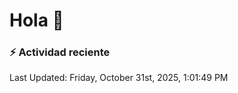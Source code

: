 # Hola 👋 

### :zap: Actividad reciente

<!--RECENT_ACTIVITY:start-->
<!--RECENT_ACTIVITY:end-->


<!--RECENT_ACTIVITY:last_update-->
Last Updated: Friday, October 31st, 2025, 1:01:49 PM
<!--RECENT_ACTIVITY:last_update_end-->

